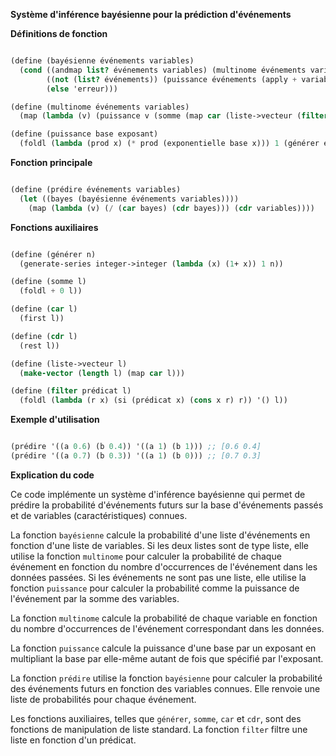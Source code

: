 **Système d'inférence bayésienne pour la prédiction d'événements**

**Définitions de fonction**

```scheme

(define (bayésienne événements variables)
  (cond ((andmap list? événements variables) (multinome événements variables))
        ((not (list? événements)) (puissance événements (apply + variables)))
        (else 'erreur)))

(define (multinome événements variables)
  (map (lambda (v) (puissance v (somme (map car (liste->vecteur (filter (lambda (kv) (caar kv)) événements)))))) variables))

(define (puissance base exposant)
  (foldl (lambda (prod x) (* prod (exponentielle base x))) 1 (générer exposant)))

```

**Fonction principale**

```scheme

(define (prédire événements variables)
  (let ((bayes (bayésienne événements variables))))
    (map (lambda (v) (/ (car bayes) (cdr bayes))) (cdr variables))))

```

**Fonctions auxiliaires**

```scheme

(define (générer n)
  (generate-series integer->integer (lambda (x) (1+ x)) 1 n))

(define (somme l)
  (foldl + 0 l))

(define (car l)
  (first l))

(define (cdr l)
  (rest l))

(define (liste->vecteur l)
  (make-vector (length l) (map car l)))

(define (filter prédicat l)
  (foldl (lambda (r x) (si (prédicat x) (cons x r) r)) '() l))

```

**Exemple d'utilisation**

```scheme

(prédire '((a 0.6) (b 0.4)) '((a 1) (b 1))) ;; [0.6 0.4]
(prédire '((a 0.7) (b 0.3)) '((a 1) (b 0))) ;; [0.7 0.3]
```

**Explication du code**

Ce code implémente un système d'inférence bayésienne qui permet de prédire la probabilité d'événements futurs sur la base d'événements passés et de variables (caractéristiques) connues.

La fonction `bayésienne` calcule la probabilité d'une liste d'événements en fonction d'une liste de variables. Si les deux listes sont de type liste, elle utilise la fonction `multinome` pour calculer la probabilité de chaque événement en fonction du nombre d'occurrences de l'événement dans les données passées. Si les événements ne sont pas une liste, elle utilise la fonction `puissance` pour calculer la probabilité comme la puissance de l'événement par la somme des variables.

La fonction `multinome` calcule la probabilité de chaque variable en fonction du nombre d'occurrences de l'événement correspondant dans les données.

La fonction `puissance` calcule la puissance d'une base par un exposant en multipliant la base par elle-même autant de fois que spécifié par l'exposant.

La fonction `prédire` utilise la fonction `bayésienne` pour calculer la probabilité des événements futurs en fonction des variables connues. Elle renvoie une liste de probabilités pour chaque événement.

Les fonctions auxiliaires, telles que `générer`, `somme`, `car` et `cdr`, sont des fonctions de manipulation de liste standard. La fonction `filter` filtre une liste en fonction d'un prédicat.